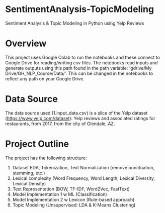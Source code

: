 # SentimentAnalysis-TopicModeling
Sentiment Analysis &amp; Topic Modeling in Python using Yelp Reviews

# Overview
This project uses Google Colab to run the notebooks and these connect to Google Drive for reading/writing csv files. The notebooks read inputs and generate outputs using this path found in the path variable: 'gdrive/My Drive/GH_NLP_Course/Data/'. This can be changed in the notebooks to reflect any path on your Google Drive.

# Data Source
The data source used (1.input_data.csv) is a slice of the Yelp dataset (https://www.yelp.com/dataset): Yelp reviews and associated ratings for restaurants, from 2017, from the city of Glendale, AZ.

# Project Outline
The project has the following structure:
1. Dataset EDA, Tokenization, Text Normalization (remove punctuation, stemming, etc.)
2. Lexical complexity (Word Frequency, Word Length, Lexical Diversity, Lexical Density)
3. Text Representation (BOW, TF-IDF, Word2Vec, FastText)
4. Model Implementation 1 w ML (Classification)
5. Model Implementation 2 w Lexicon (Rule-based approach)
6. Topic Modeling (Unsupervised: LDA & K-Means Clustering)
